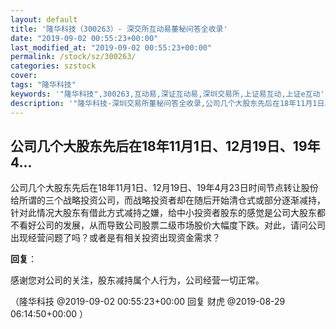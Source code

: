 ```yaml
---
layout: default
title: '隆华科技（300263）- 深交所互动易董秘问答全收录'
date: "2019-09-02 00:55:23+00:00"
last_modified_at: "2019-09-02 00:55:23+00:00"
permalink: /stock/sz/300263/
categories: szstock
cover: 
tags: "隆华科技"
keywords: '"隆华科技",300263,互动易,深证互动易,深圳交易所,上证易互动,上证e互动'
description: '"隆华科技-深圳交易所董秘问答全收录,公司几个大股东先后在18年11月1日、12月19日、19年4月23日时间节点转让股份给所谓的三个战略投资公司，而战略投资者却在随后开始清仓式或部分逐渐减持，针对此情况大股东有借此方式减持之嫌，给中小投资者股东的感觉是公司大股东都不看好公司的发展，从而导致公司股票二级市场股价大幅度下跌。对此，请问公司出现经营问题了吗？或者是有相关投资出现资金需求？"'
---
```


## 公司几个大股东先后在18年11月1日、12月19日、19年4...

公司几个大股东先后在18年11月1日、12月19日、19年4月23日时间节点转让股份给所谓的三个战略投资公司，而战略投资者却在随后开始清仓式或部分逐渐减持，针对此情况大股东有借此方式减持之嫌，给中小投资者股东的感觉是公司大股东都不看好公司的发展，从而导致公司股票二级市场股价大幅度下跌。对此，请问公司出现经营问题了吗？或者是有相关投资出现资金需求？

**回复**：

感谢您对公司的关注，股东减持属个人行为，公司经营一切正常。 

（隆华科技  @2019-09-02 00:55:23+00:00 回复 财虎  @2019-08-29 06:14:50+00:00 ）

